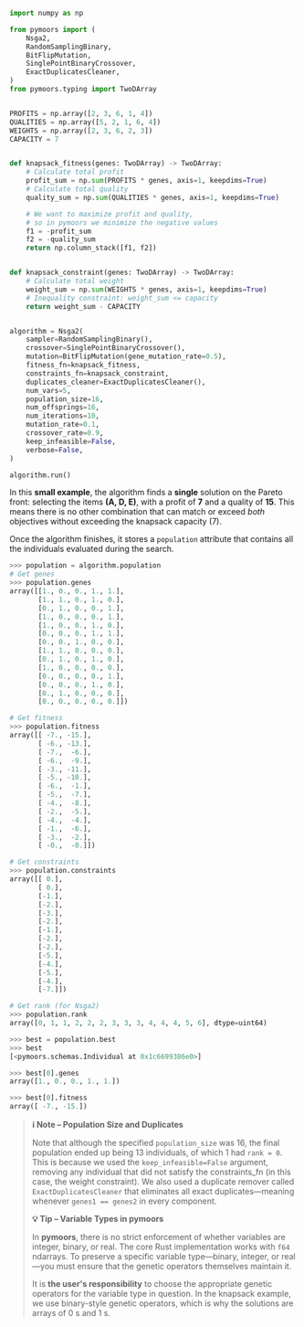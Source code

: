 













```python
import numpy as np

from pymoors import (
    Nsga2,
    RandomSamplingBinary,
    BitFlipMutation,
    SinglePointBinaryCrossover,
    ExactDuplicatesCleaner,
)
from pymoors.typing import TwoDArray


PROFITS = np.array([2, 3, 6, 1, 4])
QUALITIES = np.array([5, 2, 1, 6, 4])
WEIGHTS = np.array([2, 3, 6, 2, 3])
CAPACITY = 7


def knapsack_fitness(genes: TwoDArray) -> TwoDArray:
    # Calculate total profit
    profit_sum = np.sum(PROFITS * genes, axis=1, keepdims=True)
    # Calculate total quality
    quality_sum = np.sum(QUALITIES * genes, axis=1, keepdims=True)

    # We want to maximize profit and quality,
    # so in pymoors we minimize the negative values
    f1 = -profit_sum
    f2 = -quality_sum
    return np.column_stack([f1, f2])


def knapsack_constraint(genes: TwoDArray) -> TwoDArray:
    # Calculate total weight
    weight_sum = np.sum(WEIGHTS * genes, axis=1, keepdims=True)
    # Inequality constraint: weight_sum <= capacity
    return weight_sum - CAPACITY


algorithm = Nsga2(
    sampler=RandomSamplingBinary(),
    crossover=SinglePointBinaryCrossover(),
    mutation=BitFlipMutation(gene_mutation_rate=0.5),
    fitness_fn=knapsack_fitness,
    constraints_fn=knapsack_constraint,
    duplicates_cleaner=ExactDuplicatesCleaner(),
    num_vars=5,
    population_size=16,
    num_offsprings=16,
    num_iterations=10,
    mutation_rate=0.1,
    crossover_rate=0.9,
    keep_infeasible=False,
    verbose=False,
)

algorithm.run()
```



In this **small example**, the algorithm finds a **single** solution on the Pareto front: selecting the items **(A, D, E)**, with a profit of **7** and a quality of **15**. This means there is no other combination that can match or exceed *both* objectives without exceeding the knapsack capacity (7).

Once the algorithm finishes, it stores a `population` attribute that contains all the individuals evaluated during the search.
























































```python
>>> population = algorithm.population
# Get genes
>>> population.genes
array([[1., 0., 0., 1., 1.],
       [1., 1., 0., 1., 0.],
       [0., 1., 0., 0., 1.],
       [1., 0., 0., 0., 1.],
       [1., 0., 0., 1., 0.],
       [0., 0., 0., 1., 1.],
       [0., 0., 1., 0., 0.],
       [1., 1., 0., 0., 0.],
       [0., 1., 0., 1., 0.],
       [1., 0., 0., 0., 0.],
       [0., 0., 0., 0., 1.],
       [0., 0., 0., 1., 0.],
       [0., 1., 0., 0., 0.],
       [0., 0., 0., 0., 0.]])

```



















































```python
# Get fitness
>>> population.fitness
array([[ -7., -15.],
       [ -6., -13.],
       [ -7.,  -6.],
       [ -6.,  -9.],
       [ -3., -11.],
       [ -5., -10.],
       [ -6.,  -1.],
       [ -5.,  -7.],
       [ -4.,  -8.],
       [ -2.,  -5.],
       [ -4.,  -4.],
       [ -1.,  -6.],
       [ -3.,  -2.],
       [ -0.,  -0.]])

```



















































```python
# Get constraints
>>> population.constraints
array([[ 0.],
       [ 0.],
       [-1.],
       [-2.],
       [-3.],
       [-2.],
       [-1.],
       [-2.],
       [-2.],
       [-5.],
       [-4.],
       [-5.],
       [-4.],
       [-7.]])

```



















































```python
# Get rank (for Nsga2)
>>> population.rank
array([0, 1, 1, 2, 2, 2, 3, 3, 3, 4, 4, 4, 5, 6], dtype=uint64)

```



















































```python
>>> best = population.best
>>> best
[<pymoors.schemas.Individual at 0x1c6699386e0>]

```













































```python
>>> best[0].genes
array([1., 0., 0., 1., 1.])

```













































```python
>>> best[0].fitness
array([ -7., -15.])

```


> **ℹ️ Note – Population Size and Duplicates**
>
> Note that although the specified `population_size` was 16, the final population ended up
> being 13 individuals, of which 1 had `rank = 0`.
> This is because we used the `keep_infeasible=False` argument, removing any individual
> that did not satisfy the constraints_fn (in this case, the weight constraint).
> We also used a duplicate remover called `ExactDuplicatesCleaner` that eliminates all exact
> duplicates—meaning whenever `genes1 == genes2` in every component.
>
> **💡 Tip – Variable Types in pymoors**
>
> In **pymoors**, there is no strict enforcement of whether variables are integer, binary, or
> real. The core Rust implementation works with `f64` ndarrays.
> To preserve a specific variable type—binary, integer, or real—you must ensure that the
> genetic operators themselves maintain it.
>
> It is **the user's responsibility** to choose the appropriate genetic operators for the
> variable type in question. In the knapsack example, we use binary-style genetic operators,
> which is why the solutions are arrays of 0 s and 1 s.
